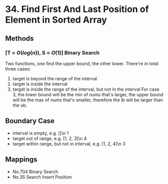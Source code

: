 # 34. Find First And Last Position of Element in Sorted Array

## Methods
### [T = $O(log(n))$, S = $O(1)$] Binary Search
Two functions, one find the upper bound, the other lower. There're in total three cases:
1. target is beyond the range of the interval
2. target is inside the interval
3. target is inside the range of the interval, but not in the interval
For case 3, the lower bound will be the min of nums that's larger, the upper bound will be the max of nums that's smaller, therefore the lb will be larger than the ub.

## Boundary Case
- interval is empty, e.g. []\n 1
- target out of range, e.g. [1, 2, 3]\n 4
- target within range, but not in interval, e.g. [1, 2, 4]\n 3

## Mappings
- No.704 Binary Search
- No.35 Search Insert Position